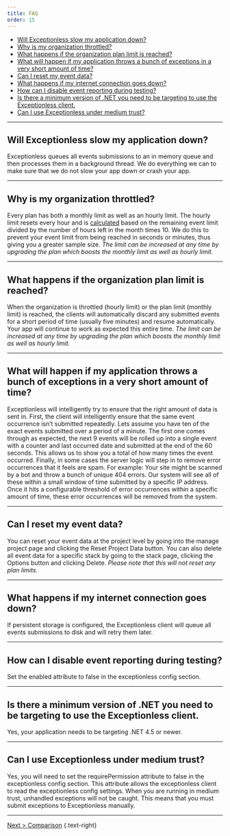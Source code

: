 ```yaml
---
title: FAQ
order: 15
---
```

- [Will Exceptionless slow my application down?](#will-exceptionless-slow-my-application-down)
- [Why is my organization throttled?](#why-is-my-organization-throttled)
- [What happens if the organization plan limit is reached?](#what-happens-if-the-organization-plan-limit-is-reached)
- [What will happen if my application throws a bunch of exceptions in a very short amount of time?](#what-will-happen-if-my-application-throws-a-bunch-of-exceptions-in-a-very-short-amount-of-time)
- [Can I reset my event data?](#can-i-reset-my-event-data)
- [What happens if my internet connection goes down?](#what-happens-if-my-internet-connection-goes-down)
- [How can I disable event reporting during testing?](#how-can-i-disable-event-reporting-during-testing)
- [Is there a minimum version of .NET you need to be targeting to use the Exceptionless client.](#is-there-a-minimum-version-of-net-you-need-to-be-targeting-to-use-the-exceptionless-client)
- [Can I use Exceptionless under medium trust?](#can-i-use-exceptionless-under-medium-trust)

***

## Will Exceptionless slow my application down?

Exceptionless queues all events submissions to an in memory queue and then processes them in a background thread. We do everything we can to make sure that we do not slow your app down or crash your app.

***

## Why is my organization throttled?

Every plan has both a monthly limit as well as an hourly limit. The hourly limit resets every hour and is [calculated](https://github.com/exceptionless/Exceptionless/blob/master/src/Exceptionless.Core/Extensions/OrganizationExtensions.cs#L51-L65) based on the remaining event limit divided by the number of hours left in the month times 10. We do this to prevent your event limit from being reached in seconds or minutes, thus giving you a greater sample size. _The limit can be increased at any time by upgrading the plan which boosts the monthly limit as well as hourly limit._

***

## What happens if the organization plan limit is reached?

When the organization is throttled (hourly limit) or the plan limit (monthly limit) is reached, the clients will automatically discard any submitted events for a short period of time (usually five minutes) and resume automatically. Your app will continue to work as expected this entire time. _The limit can be increased at any time by upgrading the plan which boosts the monthly limit as well as hourly limit._

***

## What will happen if my application throws a bunch of exceptions in a very short amount of time?

Exceptionless will intelligently try to ensure that the right amount of data is sent in. First, the client will intelligently ensure that the same event occurrence isn’t submitted repeatedly. Lets assume you have ten of the exact events submitted over a period of a minute. The first one comes through as expected, the next 9 events will be rolled up into a single event with a counter and last occurred date and submitted at the end of the 60 seconds. This allows us to show you a total of how many times the event occurred. Finally, in some cases the server logic will step in to remove error occurrences that it feels are spam. For example: Your site might be scanned by a bot and throw a bunch of unique 404 errors. Our system will see all of these within a small window of time submitted by a specific IP address. Once it hits a configurable threshold of error occurrences within a specific amount of time, these error occurrences will be removed from the system.

***

## Can I reset my event data?

You can reset your event data at the project level by going into the manage project page and clicking the Reset Project Data button. You can also delete all event data for a specific stack by going to the stack page, clicking the Options button and clicking Delete. _Please note that this will not reset any plan limits._

***

## What happens if my internet connection goes down?

If persistent storage is configured, the Exceptionless client will queue all events submissions to disk and will retry them later.

***

## How can I disable event reporting during testing?

Set the enabled attribute to false in the exceptionless config section.

***

## Is there a minimum version of .NET you need to be targeting to use the Exceptionless client.

Yes, your application needs to be targeting .NET 4.5 or newer.

***

## Can I use Exceptionless under medium trust?

Yes, you will need to set the requirePermission attribute to false in the exceptionless config section. This attribute allows the exceptionless client to read the exceptionless config settings. When you are running in medium trust, unhandled exceptions will not be caught. This means that you must submit exceptions to Exceptionless manually.

---

[Next > Comparison](comparison.md) {.text-right}